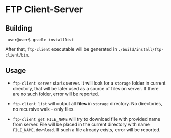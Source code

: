 # FTP Client-Server

## Building

```
 user@user$ gradle installDist
```
After that, `ftp-client` executable will be generated in `./build/install/ftp-client/bin`.

## Usage

- `ftp-client server` starts server. It will look for a `storage` folder in current directory, that will be later used as a source of files on server. If there are no such folder, error will be reported.

- `ftp-client list` will output all **files** in `storage` directory. No directories, no recursive walk - only files.

- `ftp-client get FILE_NAME` will try to download file with provided name from server. File will be placed in the current directory with name `FILE_NAME.download`. If such a file already exists, error will be reported.

